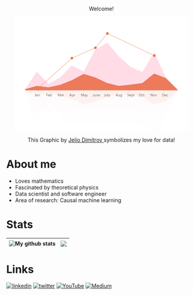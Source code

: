 
<p align="center"> Welcome!</p>
<p align="center">
  <img width="460" height="300" src="https://github.com/jdematos/jdematos/blob/main/Infographic.gif?raw=true">
</p>
<p align="center"> This Graphic by <a href="https://dribbble.com/shots/1215165-Infographic"> Jelio Dimitrov </a> symbolizes my love for data!</p>

# About me
- Loves mathematics
- Fascinated by theoretical physics
- Data scientist and software engineer
- Area of research: Causal machine learning

# Stats
| <a><img align="center" src="https://github-readme-stats.vercel.app/api?username=jdematos&show_icons=true&include_all_commits=true&theme=calm&hide_border=true" alt="My github stats" /></a> | <a><img align="center" src="https://github-readme-stats.vercel.app/api/top-langs/?username=anuraghazra&layout=compact&theme=calm&hide_border=true" /></a> |
| ------------- | ------------- |

# Links
[<img src='https://cdn.worldvectorlogo.com/logos/linkedin-icon-2.svg' alt='linkedin' height='40'>](https://www.linkedin.com/in/jdematos/)  [<img src='https://iconape.com/wp-content/files/zb/110922/svg/twitter-3.svg' alt='twitter' height='40'>](https://twitter.com/jfdematos)  [<img src='https://cdn.worldvectorlogo.com/logos/youtube-icon.svg' alt='YouTube' height='40'>](https://www.youtube.com/channel/UCcfHS7m_B8D2LEhGh_fQKOA)  [<img src='https://user-images.githubusercontent.com/36708431/161360487-191c849c-fbcb-43a9-9269-90c2a674be20.png' alt='Medium' height='40'>](https://medium.com/@jdematos)  
